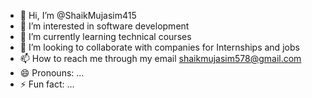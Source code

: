 - 👋 Hi, I’m @ShaikMujasim415
- 👀 I’m interested in software development 
- 🌱 I’m currently learning technical courses
- 💞️ I’m looking to collaborate with companies for Internships and jobs
- 📫 How to reach me through my email shaikmujasim578@gmail.com
- 😄 Pronouns: ...
- ⚡ Fun fact: ...

<!---
ShaikMujasim415/ShaikMujasim415 is a ✨ special ✨ repository because its `README.md` (this file) appears on your GitHub profile.
You can click the Preview link to take a look at your changes.
--->
